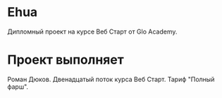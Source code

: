 # Ehua
Дипломный проект на курсе Веб Старт от Glo Academy.

# Проект выполняет
Роман Дюков. Двенадцатый поток курса Веб Старт. Тариф "Полный фарш".
